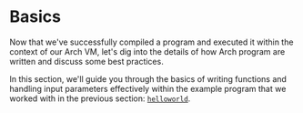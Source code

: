 # Basics

Now that we've successfully compiled a program and executed it within the context of our Arch VM, let's dig into the details of how Arch program are written and discuss some best practices.

In this section, we'll guide you through the basics of writing functions and handling input parameters effectively within the example program that we worked with in the previous section: [`helloworld`].

[`helloworld`]: https://github.com/Arch-Network/arch-local/blob/main/examples/helloworld

